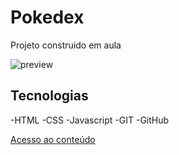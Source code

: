 # Pokedex

Projeto construido em aula

![preview]()

## Tecnologias

-HTML
-CSS
-Javascript
-GIT
-GitHub

[Acesso ao conteúdo]()